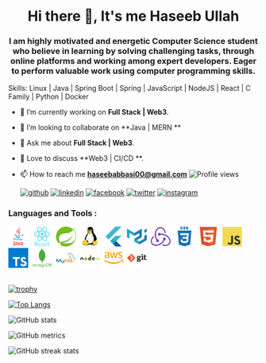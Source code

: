 
<h1 align="center">Hi there 👋, It's me Haseeb Ullah</h1>

<h3 align="center"> I am highly motivated and energetic Computer Science student who believe in learning by solving challenging tasks, through online platforms and working among expert developers. Eager to perform valuable work using computer programming skills. </h3>



Skills: Linux | Java | Spring Boot | Spring | JavaScript | NodeJS | React | C Family | Python | Docker


- 🔭 I’m currently working on  **Full Stack | Web3**. 
- 👯 I’m looking to collaborate on **Java | MERN **  
- 💬 Ask me about **Full Stack | Web3**.
- 💬 Love to discuss **Web3 | CI/CD **.
- 📫 How to reach me **haseebabbasi00@gmail.com**
![Profile views](https://gpvc.arturio.dev/HaseebUllahAbbasi)  


    [<img src='https://img.icons8.com/nolan/64/github.png' alt='github' height='40'>](https://github.com/haseebullahabbasi)      [<img src='https://img.icons8.com/nolan/64/linkedin-circled.png' alt='linkedin' height='40'>](https://www.linkedin.com/in/haseebullahabbasi)    [<img src='https://img.icons8.com/nolan/64/facebook-new.png' alt='facebook' height='40'>](https://www.facebook.com/haseebabbasi.562)     [<img src='https://img.icons8.com/nolan/64/twitter-circled.png' alt='twitter' height='40'>](https://twitter.com/haseebabbasi00/)    [<img src='https://img.icons8.com/nolan/64/instagram-new.png' alt='instagram' height='40'>](https://www.instagram.com/haseebullah.562/)


<!-- [<img src='https://cdn.jsdelivr.net/npm/simple-icons@3.0.1/icons/github.svg' alt='github' height='40'>](https://github.com/HaseebUllahAbbasi)  [<img src='https://cdn.jsdelivr.net/npm/simple-icons@3.0.1/icons/linkedin.svg' alt='linkedin' height='40'>](https://www.linkedin.com/in/.../)  [<img src='https://cdn.jsdelivr.net/npm/simple-icons@3.0.1/icons/facebook.svg' alt='facebook' height='40'>](https://www.facebook.com/...)  [<img src='https://cdn.jsdelivr.net/npm/simple-icons@3.0.1/icons/instagram.svg' alt='instagram' height='40'>](https://www.instagram.com/.../)  [<img src='https://cdn.jsdelivr.net/npm/simple-icons@3.0.1/icons/twitter.svg' alt='twitter' height='40'>](https://twitter.com/...)  [<img src='https://cdn.jsdelivr.net/npm/simple-icons@3.0.1/icons/icloud.svg' alt='website' height='40'>](...)   -->



<h3>Languages and Tools :</h3>
<div>
  <img src="https://github.com/devicons/devicon/blob/master/icons/java/java-original-wordmark.svg" title="Java" alt="Java" width="40" height="40"/>&nbsp;
  <img src="https://github.com/devicons/devicon/blob/master/icons/react/react-original-wordmark.svg" title="React" alt="React" width="40" height="40"/>&nbsp;
<img src="https://github.com/devicons/devicon/blob/master/icons/spring/spring-original.svg" title="Spring" alt="Spring" width="40" height="40"/>&nbsp;
<img src="https://github.com/devicons/devicon/blob/master/icons/linux/linux-original.svg" title="Linux" alt="Linux" width="40" height="40"/>&nbsp;
  <img src="https://github.com/devicons/devicon/blob/master/icons/flutter/flutter-original.svg" title="Flutter" alt="Flutter" width="40" height="40"/>&nbsp;
  <img src="https://github.com/devicons/devicon/blob/master/icons/materialui/materialui-original.svg" title="Material UI" alt="Material UI" width="40" height="40"/>&nbsp;
  <img src="https://github.com/devicons/devicon/blob/master/icons/redux/redux-original.svg" title="Redux" alt="Redux " width="40" height="40"/>&nbsp;
  <img src="https://github.com/devicons/devicon/blob/master/icons/css3/css3-plain-wordmark.svg"  title="CSS3" alt="CSS" width="40" height="40"/>&nbsp;
  <img src="https://github.com/devicons/devicon/blob/master/icons/html5/html5-original.svg" title="HTML5" alt="HTML" width="40" height="40"/>&nbsp;
  <img src="https://github.com/devicons/devicon/blob/master/icons/javascript/javascript-original.svg" title="JavaScript" alt="JavaScript" width="40" height="40"/>&nbsp;
  <img  src="https://raw.githubusercontent.com/github/explore/80688e429a7d4ef2fca1e82350fe8e3517d3494d/topics/typescript/typescript.png" width="40" height="40"/>&nbsp;
  <img src="https://github.com/devicons/devicon/blob/master/icons/mongodb/mongodb-plain-wordmark.svg" title="Gatsby"  alt="Gatsby" width="40" height="40"/>&nbsp;
  <img src="https://github.com/devicons/devicon/blob/master/icons/mysql/mysql-original-wordmark.svg" title="MySQL"  alt="MySQL" width="40" height="40"/>&nbsp;
  <img src="https://github.com/devicons/devicon/blob/master/icons/nodejs/nodejs-original-wordmark.svg" title="NodeJS" alt="NodeJS" width="40" height="40"/>&nbsp;
  <img src="https://github.com/devicons/devicon/blob/master/icons/amazonwebservices/amazonwebservices-plain-wordmark.svg" title="AWS" alt="AWS" width="40" height="40"/>&nbsp;
  <img src="https://github.com/devicons/devicon/blob/master/icons/git/git-original-wordmark.svg" title="Git" alt="Git" width="40" height="40"/>

</div>

<br/>



[![trophy](https://github-profile-trophy.vercel.app/?username=HaseebUllahAbbasi)](https://github.com/ryo-ma/github-profile-trophy)

[![Top Langs](https://github-readme-stats.vercel.app/api/top-langs/?username=HaseebUllahAbbasi)](https://github.com/anuraghazra/github-readme-stats)

![GitHub stats](https://github-readme-stats.vercel.app/api?username=HaseebUllahAbbasi&show_icons=true&theme=dark)  

![GitHub metrics](https://metrics.lecoq.io/HaseebUllahAbbasi)  

![GitHub streak stats](https://github-readme-streak-stats.herokuapp.com/?user=HaseebUllahAbbasi)  

